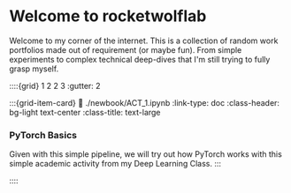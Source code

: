 # Welcome to rocketwolflab

Welcome to my corner of the internet. This is a collection of random work portfolios made out of requirement (or maybe fun). From simple experiments to complex technical deep-dives that I'm still trying to fully grasp myself.
</br>

::::{grid} 1 2 2 3
:gutter: 2

:::{grid-item-card} 
:link: ./newbook/ACT_1.ipynb
:link-type: doc
:class-header: bg-light text-center
:class-title: text-large

### PyTorch Basics

Given with this simple pipeline, we will try out how PyTorch works with this simple academic activity from my Deep Learning Class.
:::

::::